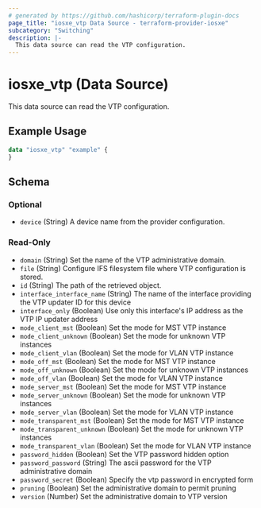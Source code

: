 ```yaml
---
# generated by https://github.com/hashicorp/terraform-plugin-docs
page_title: "iosxe_vtp Data Source - terraform-provider-iosxe"
subcategory: "Switching"
description: |-
  This data source can read the VTP configuration.
---
```


# iosxe_vtp (Data Source)

This data source can read the VTP configuration.

## Example Usage

```terraform
data "iosxe_vtp" "example" {
}
```

<!-- schema generated by tfplugindocs -->
## Schema

### Optional

- `device` (String) A device name from the provider configuration.

### Read-Only

- `domain` (String) Set the name of the VTP administrative domain.
- `file` (String) Configure IFS filesystem file where VTP configuration is stored.
- `id` (String) The path of the retrieved object.
- `interface_interface_name` (String) The name of the interface providing the VTP updater ID for this device
- `interface_only` (Boolean) Use only this interface's IP address as the VTP IP updater address
- `mode_client_mst` (Boolean) Set the mode for MST VTP instance
- `mode_client_unknown` (Boolean) Set the mode for unknown VTP instances
- `mode_client_vlan` (Boolean) Set the mode for VLAN VTP instance
- `mode_off_mst` (Boolean) Set the mode for MST VTP instance
- `mode_off_unknown` (Boolean) Set the mode for unknown VTP instances
- `mode_off_vlan` (Boolean) Set the mode for VLAN VTP instance
- `mode_server_mst` (Boolean) Set the mode for MST VTP instance
- `mode_server_unknown` (Boolean) Set the mode for unknown VTP instances
- `mode_server_vlan` (Boolean) Set the mode for VLAN VTP instance
- `mode_transparent_mst` (Boolean) Set the mode for MST VTP instance
- `mode_transparent_unknown` (Boolean) Set the mode for unknown VTP instances
- `mode_transparent_vlan` (Boolean) Set the mode for VLAN VTP instance
- `password_hidden` (Boolean) Set the VTP password hidden option
- `password_password` (String) The ascii password for the VTP administrative domain
- `password_secret` (Boolean) Specify the vtp password in encrypted form
- `pruning` (Boolean) Set the administrative domain to permit pruning
- `version` (Number) Set the administrative domain to VTP version
